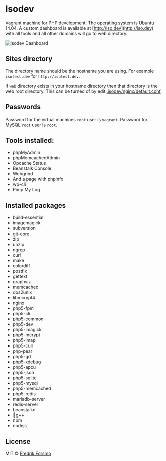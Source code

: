 # Isodev
Vagrant machine for PHP development. The operating system is Ubuntu 14.04. A custom dashboard is available at [http://iso.dev](http://iso.dev) with all tools and all other domains will go to web directory.

![Isodev Dashboard](http://public.forsmo.me/github/isodev.png)

## Sites directory
The directory name should be the hostname you are using. For example `isotest.dev` for `http://isotest.dev`.

If `web` directory exists in your hostname directory then that directory is the web root directory. This can be turned of by edit [.isodev/nginx/default.conf](https://github.com/frozzare/isodev/blob/master/.isodev/nginx/default.conf)

## Passwords
Password for the virtual machines `root` user is `vagrant`. Password for MySQL `root` user is `root`.

## Tools installed:
* phpMyAdmin
* phpMemcachedAdmin
* Opcache Status
* Beanstalk Console
* Webgrind
* And a page with phpinfo
* wp-cli
* Pimp My Log

## Installed packages
* build-essential  
* imagemagick
* subversion
* git-core
* zip
* unzip
* ngrep
* curl
* make
* colordiff
* postfix
* gettext
* graphviz
* memcached
* dos2unix
* libmcrypt4
* nginx
* php5-fpm
* php5-cli
* php5-common
* php5-dev
* php5-imagick
* php5-mcrypt
* php5-imap
* php5-curl
* php-pear
* php5-gd
* php5-xdebug
* php5-apcu
* php5-json
* php5-sqlite
* php5-mysql
* php5-memcached
* php5-redis
* mariadb-server
* redis-server
* beanstalkd
* g++
* npm
* nodejs

## License
MIT © [Fredrik Forsmo](https://github.com/frozzare)
